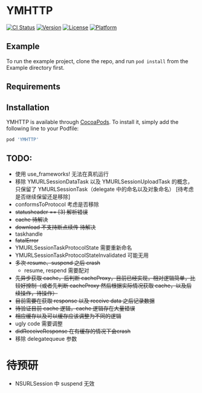 # YMHTTP

[![CI Status](https://img.shields.io/travis/zymxxxs/YMHTTP.svg?style=flat)](https://travis-ci.org/zymxxxs/YMHTTP)
[![Version](https://img.shields.io/cocoapods/v/YMHTTP.svg?style=flat)](https://cocoapods.org/pods/YMHTTP)
[![License](https://img.shields.io/cocoapods/l/YMHTTP.svg?style=flat)](https://cocoapods.org/pods/YMHTTP)
[![Platform](https://img.shields.io/cocoapods/p/YMHTTP.svg?style=flat)](https://cocoapods.org/pods/YMHTTP)

## Example

To run the example project, clone the repo, and run `pod install` from the Example directory first.

## Requirements

## Installation

YMHTTP is available through [CocoaPods](https://cocoapods.org). To install
it, simply add the following line to your Podfile:

```ruby
pod 'YMHTTP'
```


## TODO:
* 使用 use_frameworks! 无法在真机运行
* 移除 YMURLSessionDataTask 以及 YMURLSessionUploadTask 的概念，只保留了 YMURLSessionTask（delegate 中的命名以及对象命名） [待考虑是否继续保留还是移除]
* conformsToProtocol 考虑是否移除
* ~~statusheader == [3] 解析错误~~
* ~~cache 待解决~~
* ~~download 不支持断点续传 待解决~~
* taskhandle
* ~~fatalError~~
* YMURLSessionTaskProtocolState 需要重新命名
* YMURLSessionTaskProtocolStateInvalidated 可能无用
* ~~多次 resume、suspend 之后 crash~~
    * resume, respend 需要配对
* ~~先异步获取 cache，后判断 cacheProxy，目前已经实现，相对逻辑简单，比较好控制（或者先判断 cacheProxy 然后根据实际情况获取 cache，以及后续操作，待操作）~~
* ~~目前需要在获取 response 以及 receive data 之后记录数据~~
* ~~待验证目前 cache 逻辑，cache 逻辑存在大量错误~~
* ~~相应缓存以及可以缓存应该调整为不同的逻辑~~
* ugly code 需要调整
* ~~didReceiveResponse 在有缓存的情况下会crash~~
* 移除 delegatequeue 参数


# 待预研
* NSURLSession 中 suspend 无效